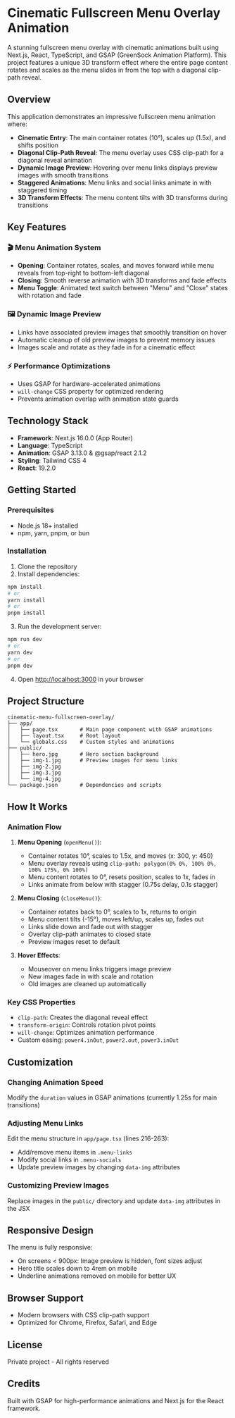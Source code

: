 # Cinematic Fullscreen Menu Overlay Animation

A stunning fullscreen menu overlay with cinematic animations built using Next.js, React, TypeScript, and GSAP (GreenSock Animation Platform). This project features a unique 3D transform effect where the entire page content rotates and scales as the menu slides in from the top with a diagonal clip-path reveal.

## Overview

This application demonstrates an impressive fullscreen menu animation where:
- **Cinematic Entry**: The main container rotates (10°), scales up (1.5x), and shifts position
- **Diagonal Clip-Path Reveal**: The menu overlay uses CSS clip-path for a diagonal reveal animation
- **Dynamic Image Preview**: Hovering over menu links displays preview images with smooth transitions
- **Staggered Animations**: Menu links and social links animate in with staggered timing
- **3D Transform Effects**: The menu content tilts with 3D transforms during transitions

## Key Features

### 🎬 Menu Animation System
- **Opening**: Container rotates, scales, and moves forward while menu reveals from top-right to bottom-left diagonal
- **Closing**: Smooth reverse animation with 3D transforms and fade effects
- **Menu Toggle**: Animated text switch between "Menu" and "Close" states with rotation and fade

### 🖼️ Dynamic Image Preview
- Links have associated preview images that smoothly transition on hover
- Automatic cleanup of old preview images to prevent memory issues
- Images scale and rotate as they fade in for a cinematic effect

### ⚡ Performance Optimizations
- Uses GSAP for hardware-accelerated animations
- `will-change` CSS property for optimized rendering
- Prevents animation overlap with animation state guards

## Technology Stack

- **Framework**: Next.js 16.0.0 (App Router)
- **Language**: TypeScript
- **Animation**: GSAP 3.13.0 & @gsap/react 2.1.2
- **Styling**: Tailwind CSS 4
- **React**: 19.2.0

## Getting Started

### Prerequisites

- Node.js 18+ installed
- npm, yarn, pnpm, or bun

### Installation

1. Clone the repository
2. Install dependencies:

```bash
npm install
# or
yarn install
# or
pnpm install
```

3. Run the development server:

```bash
npm run dev
# or
yarn dev
# or
pnpm dev
```

4. Open [http://localhost:3000](http://localhost:3000) in your browser

## Project Structure

```
cinematic-menu-fullscreen-overlay/
├── app/
│   ├── page.tsx       # Main page component with GSAP animations
│   ├── layout.tsx     # Root layout
│   └── globals.css    # Custom styles and animations
├── public/
│   ├── hero.jpg       # Hero section background
│   ├── img-1.jpg      # Preview images for menu links
│   ├── img-2.jpg
│   ├── img-3.jpg
│   └── img-4.jpg
└── package.json       # Dependencies and scripts
```

## How It Works

### Animation Flow

1. **Menu Opening** (`openMenu()`):
   - Container rotates 10°, scales to 1.5x, and moves (x: 300, y: 450)
   - Menu overlay reveals using `clip-path: polygon(0% 0%, 100% 0%, 100% 175%, 0% 100%)`
   - Menu content rotates to 0°, resets position, scales to 1x, fades in
   - Links animate from below with stagger (0.75s delay, 0.1s stagger)

2. **Menu Closing** (`closeMenu()`):
   - Container rotates back to 0°, scales to 1x, returns to origin
   - Menu content tilts (-15°), moves left/up, scales up, fades out
   - Links slide down and fade out with stagger
   - Overlay clip-path animates to closed state
   - Preview images reset to default

3. **Hover Effects**:
   - Mouseover on menu links triggers image preview
   - New images fade in with scale and rotation
   - Old images are cleaned up automatically

### Key CSS Properties

- `clip-path`: Creates the diagonal reveal effect
- `transform-origin`: Controls rotation pivot points
- `will-change`: Optimizes animation performance
- Custom easing: `power4.inOut`, `power2.out`, `power3.inOut`

## Customization

### Changing Animation Speed
Modify the `duration` values in GSAP animations (currently 1.25s for main transitions)

### Adjusting Menu Links
Edit the menu structure in `app/page.tsx` (lines 216-263):
- Add/remove menu items in `.menu-links`
- Modify social links in `.menu-socials`
- Update preview images by changing `data-img` attributes

### Customizing Preview Images
Replace images in the `public/` directory and update `data-img` attributes in the JSX

## Responsive Design

The menu is fully responsive:
- On screens < 900px: Image preview is hidden, font sizes adjust
- Hero title scales down to 4rem on mobile
- Underline animations removed on mobile for better UX

## Browser Support

- Modern browsers with CSS clip-path support
- Optimized for Chrome, Firefox, Safari, and Edge

## License

Private project - All rights reserved

## Credits

Built with GSAP for high-performance animations and Next.js for the React framework.
